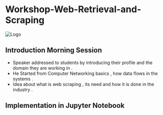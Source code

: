 # Workshop-Web-Retrieval-and-Scraping

![Logo](https://github.com/yashraj9011/Workshop-Web-Retrieval-and-Web-Scraping/blob/main/WRS_Workshop.png)

## Introduction Morning Session
- Speaker addressed to students by introducing their profile and the domain they are working in .
- He Started from Computer Networking basics , how data flows in the systems .
- Idea about what is web scraping , its need and how it is done in the industry .

## Implementation in Jupyter Notebook 


